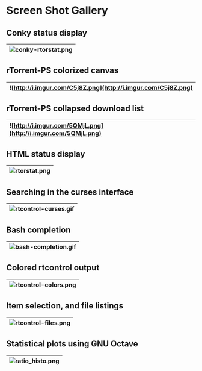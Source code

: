 # Screen Shot Gallery

## Conky status display
| ![conky-rtorstat.png](https://raw.githubusercontent.com/pyroscope/pyrocore/master/docs/examples/conky-rtorstat.png) |
|:----------------------------------------------------------------------------------------------------------------------------------------------------------------------------|

## rTorrent-PS colorized canvas
| ![http://i.imgur.com/C5j8Z.png](http://i.imgur.com/C5j8Z.png) |
|:--------------------------------------------------------------|

## rTorrent-PS collapsed download list
| ![http://i.imgur.com/5QMjL.png](http://i.imgur.com/5QMjL.png) |
|:--------------------------------------------------------------|

## HTML status display
| ![rtorstat.png](https://raw.githubusercontent.com/pyroscope/pyrocore/master/docs/examples/rtorstat.png) |
|:----------------------------------------------------------------------------------------------------------------------------------------------------------------|

## Searching in the curses interface
| ![rtcontrol-curses.gif](https://raw.githubusercontent.com/pyroscope/pyrocore/master/docs/videos/rtcontrol-curses.gif)|
|:-----------------------------------------------------------------------------------------------------------------------------------------------------------------------------|

## Bash completion
| ![bash-completion.gif](https://raw.githubusercontent.com/pyroscope/pyrocore/master/docs/videos/bash-completion.gif) |
|:----------------------------------------------------------------------------------------------------------------------------------------------------------------------------|

## Colored rtcontrol output
| ![rtcontrol-colors.png](https://raw.githubusercontent.com/pyroscope/pyrocore/master/docs/examples/rtcontrol-colors.png) |
|:--------------------------------------------------------------------------------------------------------------------------------------------------------------------------------|

## Item selection, and file listings
| ![rtcontrol-files.png](http://freshmeat.net/screenshots/6d/13/6d139b5f84a3deb1c05355f3ad3f7534_medium.png) |
|:--------------------------------------------------------------------------------------------------------------------------------------------------------------------------|

## Statistical plots using GNU Octave
| ![ratio_histo.png](https://raw.githubusercontent.com/pyroscope/pyrocore/master/docs/examples/ratio_histo.png) |
|:------------------------------------------------------------------------------------------------------------------------------------------------------------------------|

